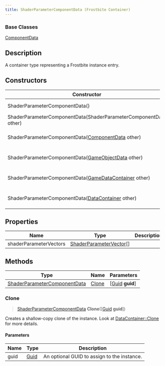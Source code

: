 ```yaml
---
title: ShaderParameterComponentData (Frostbite Container)
---
```

### Base Classes

[ComponentData](ComponentData)

## Description

A container type representing a Frostbite instance entry.

## Constructors

| Constructor                                                                             | Description                                                                                                                                     |
| --------------------------------------------------------------------------------------- | ----------------------------------------------------------------------------------------------------------------------------------------------- |
| ShaderParameterComponentData()                                                          | Create a new instance of this container type.                                                                                                   |
| ShaderParameterComponentData(ShaderParameterComponentData other)                        | Create a reference copy of an instance of the same type.                                                                                        |
| ShaderParameterComponentData([ComponentData](ComponentData) other)                      | Upcast an instance of type [ComponentData](ComponentData) to [ShaderParameterComponentData](ShaderParameterComponentData).                      |
| ShaderParameterComponentData([GameObjectData](GameObjectData) other)                    | Upcast an instance of type [GameObjectData](GameObjectData) to [ShaderParameterComponentData](ShaderParameterComponentData).                    |
| ShaderParameterComponentData([GameDataContainer](GameDataContainer) other)              | Upcast an instance of type [GameDataContainer](GameDataContainer) to [ShaderParameterComponentData](ShaderParameterComponentData).              |
| ShaderParameterComponentData([DataContainer](/vext/ref/cls/shr/datacontainer) other) | Upcast an instance of type [DataContainer](/vext/ref/cls/shr/datacontainer) to [ShaderParameterComponentData](ShaderParameterComponentData). |

## Properties

| Name                   | Type                                               | Description |
| ---------------------- | -------------------------------------------------- | ----------- |
| shaderParameterVectors | [ShaderParameterVector](ShaderParameterVector)\[\] |             |

## Methods

| Type                                                         | Name            | Parameters                                     |
| ------------------------------------------------------------ | --------------- | ---------------------------------------------- |
| [ShaderParameterComponentData](ShaderParameterComponentData) | [Clone](#clone) | \[[Guid](/vext/ref/cls/shr/guid) **guid**\] |

### Clone

> [ShaderParameterComponentData](ShaderParameterComponentData) **Clone**(\[[Guid](/vext/ref/cls/shr/guid) **guid**\])

Creates a shallow-copy clone of the instance. Look at [DataContainer::Clone](/vext/ref/cls/shr/datacontainer#clone) for more details.

#### Parameters

| Name | Type         | Description                                 |
| ---- | ------------ | ------------------------------------------- |
| guid | [Guid](Guid) | An optional GUID to assign to the instance. |
